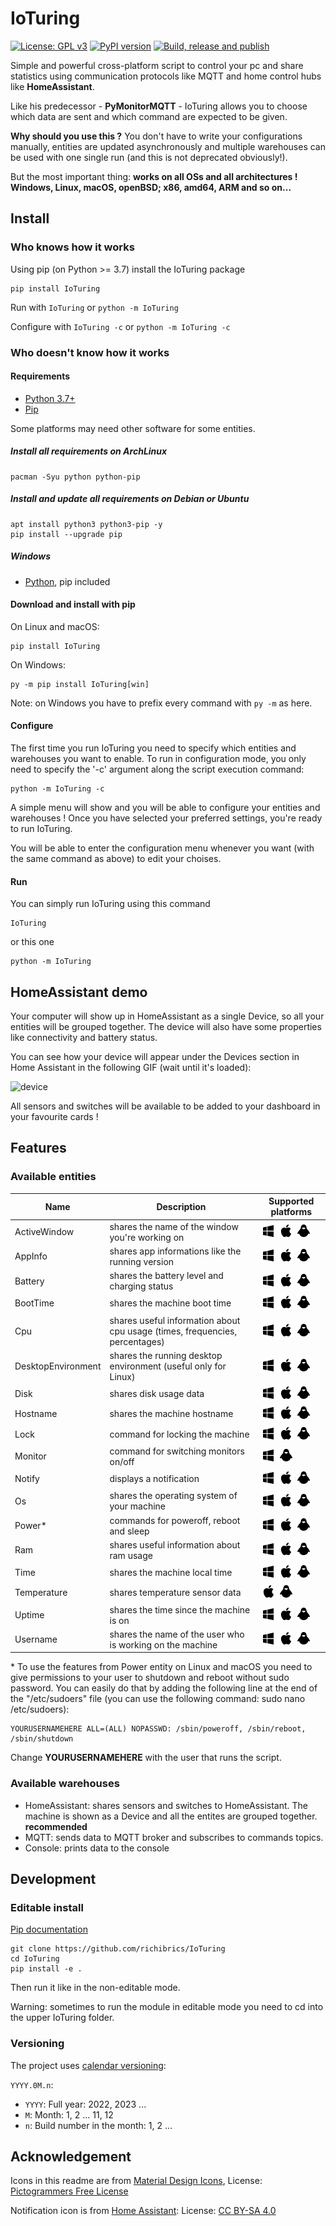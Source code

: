 # IoTuring

[![License: GPL v3](https://img.shields.io/badge/License-GPLv3-blue.svg)](https://www.gnu.org/licenses/gpl-3.0)
[![PyPI version](https://badge.fury.io/py/ioturing.svg)](https://pypi.org/project/IoTuring/)
[![Build, release and publish](https://github.com/richibrics/IoTuring/actions/workflows/build-release-publish-with-vtag.yml/badge.svg)](https://github.com/richibrics/IoTuring/actions/workflows/build-release-publish-with-vtag.yml)

Simple and powerful cross-platform script to control your pc and share statistics using communication protocols like MQTT and home control hubs like **HomeAssistant**.

Like his predecessor - **PyMonitorMQTT** - IoTuring allows you to choose which data are sent and which command are expected to be given. 

**Why should you use this ?** You don't have to write your configurations manually, entities are updated asynchronously and multiple warehouses can be used with one single run (and this is not deprecated obviously!). 

But the most important thing: **works on all OSs and all architectures ! Windows, Linux, macOS, openBSD; x86, amd64, ARM and so on...**

## Install

### Who knows how it works

Using pip (on Python >= 3.7) install the IoTuring package

```shell
pip install IoTuring
```

Run with `IoTuring` or `python -m IoTuring`

Configure with `IoTuring -c` or `python -m IoTuring -c`

### Who doesn't know how it works

#### Requirements

- [Python 3.7+](https://www.python.org/downloads/)
- [Pip](https://www.makeuseof.com/tag/install-pip-for-python/)

Some platforms may need other software for some entities.

##### Install all requirements on ArchLinux

```shell
pacman -Syu python python-pip
```

##### Install and update all requirements on Debian or Ubuntu

```shell
apt install python3 python3-pip -y
pip install --upgrade pip
```

##### Windows

- [Python](https://www.python.org/downloads/), pip included

#### Download and install with pip

On Linux and macOS:

```shell
pip install IoTuring
```

On Windows:

```shell
py -m pip install IoTuring[win]
```

Note: on Windows you have to prefix every command with `py -m` as here.

#### Configure

The first time you run IoTuring you need to specify which entities and warehouses you want to enable.
To run in configuration mode, you only need to specify the '-c' argument along the script execution command:

```
python -m IoTuring -c
```

A simple menu will show and you will be able to configure your entities and warehouses !
Once you have selected your preferred settings, you're ready to run IoTuring.

You will be able to enter the configuration menu whenever you want (with the same command as above) to edit your choises.

#### Run 

You can simply run IoTuring using this command

```
IoTuring
```

or this one

```
python -m IoTuring
```


## HomeAssistant demo

Your computer will show up in HomeAssistant as a single Device, so all your entities will be grouped together. 
The device will also have some properties like connectivity and battery status.

You can see how your device will appear under the Devices section in Home Assistant in the following GIF (wait until it's loaded):


![device](docs/images/homeassistant-demo.gif)

All sensors and switches will be available to be added to your dashboard in your favourite cards !

## Features

### Available entities

| Name               | Description                                                                 | Supported platforms                                                                     |
| ------------------ | --------------------------------------------------------------------------- | --------------------------------------------------------------------------------------- |
| ActiveWindow       | shares the name of the window you're working on                             | ![win](docs/images/win.png) ![mac](docs/images/mac.png) ![linux](docs/images/linux.png) |
| AppInfo            | shares app informations like the running version                            | ![win](docs/images/win.png) ![mac](docs/images/mac.png) ![linux](docs/images/linux.png) |
| Battery            | shares the battery level and charging status                                | ![win](docs/images/win.png) ![mac](docs/images/mac.png) ![linux](docs/images/linux.png) |
| BootTime           | shares the machine boot time                                                | ![win](docs/images/win.png) ![mac](docs/images/mac.png) ![linux](docs/images/linux.png) |
| Cpu                | shares useful information about cpu usage (times, frequencies, percentages) | ![win](docs/images/win.png) ![mac](docs/images/mac.png) ![linux](docs/images/linux.png) |
| DesktopEnvironment | shares the running desktop environment (useful only for Linux)              | ![win](docs/images/win.png) ![mac](docs/images/mac.png) ![linux](docs/images/linux.png) |
| Disk               | shares disk usage data                                                      | ![win](docs/images/win.png) ![mac](docs/images/mac.png) ![linux](docs/images/linux.png) |
| Hostname           | shares the machine hostname                                                 | ![win](docs/images/win.png) ![mac](docs/images/mac.png) ![linux](docs/images/linux.png) |
| Lock               | command for locking the machine                                             | ![win](docs/images/win.png) ![mac](docs/images/mac.png) ![linux](docs/images/linux.png) |
| Monitor            | command for switching monitors on/off                                       | ![win](docs/images/win.png) ![linux](docs/images/linux.png)                             |
| Notify             | displays a notification                                                     | ![win](docs/images/win.png) ![mac](docs/images/mac.png) ![linux](docs/images/linux.png) |
| Os                 | shares the operating system of your machine                                 | ![win](docs/images/win.png) ![mac](docs/images/mac.png) ![linux](docs/images/linux.png) |
| Power*             | commands for poweroff, reboot and sleep                                     | ![win](docs/images/win.png) ![mac](docs/images/mac.png) ![linux](docs/images/linux.png) |
| Ram                | shares useful information about ram usage                                   | ![win](docs/images/win.png) ![mac](docs/images/mac.png) ![linux](docs/images/linux.png) |
| Time               | shares the machine local time                                               | ![win](docs/images/win.png) ![mac](docs/images/mac.png) ![linux](docs/images/linux.png) |
| Temperature        | shares temperature sensor data                                              | ![mac](docs/images/mac.png) ![linux](docs/images/linux.png)                             |
| Uptime             | shares the time since the machine is on                                     | ![win](docs/images/win.png) ![mac](docs/images/mac.png) ![linux](docs/images/linux.png) |
| Username           | shares the name of the user who is working on the machine                   | ![win](docs/images/win.png) ![mac](docs/images/mac.png) ![linux](docs/images/linux.png) |

\* To use the features from Power entity on Linux and macOS you need to give permissions to your user to shutdown and reboot without sudo password.
You can easily do that by adding the following line at the end of the "/etc/sudoers" file (you can use the following command: sudo nano /etc/sudoers):

```
YOURUSERNAMEHERE ALL=(ALL) NOPASSWD: /sbin/poweroff, /sbin/reboot, /sbin/shutdown
```

Change **YOURUSERNAMEHERE** with the user that runs the script.

### Available warehouses

- HomeAssistant: shares sensors and switches to HomeAssistant. The machine is shown as a Device and all the entites are grouped together. **recommended**
- MQTT: sends data to MQTT broker and subscribes to commands topics.
- Console: prints data to the console


## Development

### Editable install

[Pip documentation](https://pip.pypa.io/en/stable/topics/local-project-installs/)

```shell
git clone https://github.com/richibrics/IoTuring
cd IoTuring
pip install -e .
```

Then run it like in the non-editable mode.

Warning: sometimes to run the module in editable mode you need to cd into the upper IoTuring folder.

### Versioning

The project uses [calendar versioning](https://calver.org/):

`YYYY.0M.n`:

- `YYYY`: Full year: 2022, 2023 ...
- `M`: Month: 1, 2 ... 11, 12
- `n`: Build number in the month: 1, 2 ...

## Acknowledgement

Icons in this readme are from [Material Design Icons](https://materialdesignicons.com/), License: [Pictogrammers Free License](https://github.com/Templarian/MaterialDesign-SVG/blob/master/LICENSE)

Notification icon is from [Home Assistant](https://github.com/home-assistant/assets/): License: [CC BY-SA 4.0](https://github.com/home-assistant/assets/blob/master/LICENSE.md)

